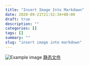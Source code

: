 ```yaml
---
title: "Insert Image Into Markdown"
date: 2020-09-21T21:52:34+08:00
draft: true
description: ""
categories: []
tags: []
summary: ""
slug: "insert image into markdown"
---
```


![Example image](/images/bdkey.png)
[静态文件](https://gohugo.io/content-management/static-files/)
